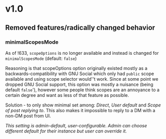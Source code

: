 # v1.0
## Removed features/radically changed behavior
### minimalScopesMode
As of !633, `scopeOptions` is no longer available and instead is changed for `minimalScopesMode` (default: `false`)

Reasoning is that scopeOptions option originally existed mostly as a backwards-compatibility with GNU Social which only had `public` scope available and using scope selector would''t work. Since at some point we dropped GNU Social support, this option was mostly a nuisance (being default `false`'), however some people think scopes are an annoyance to a certain degree and want as less of that feature as possible.

Solution - to only show minimal set among: *Direct*, *User default* and *Scope of post replying to*. This also makes it impossible to reply to a DM with a non-DM post from UI.

*This setting is admin-default, user-configurable. Admin can choose different default for their instance but user can override it.*

